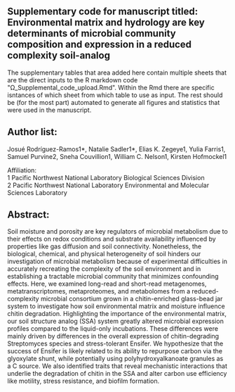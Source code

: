 ## Supplementary code for manuscript titled: Environmental matrix and hydrology are key determinants of microbial community composition and expression in a reduced complexity soil-analog 

The supplementary tables that area added here contain multiple sheets that are the direct inputs to the R markdown code "Ω_Supplemental_code_upload.Rmd". Within the Rmd there are specific isntances of which sheet from which table to use as input. The rest should be (for the most part) automated to generate all figures and statistics that were used in the manuscript.

## Author list: 
Josué Rodríguez-Ramos1*, Natalie Sadler1*, Elias K. Zegeye1, Yulia Farris1, Samuel Purvine2, Sneha Couvillion1, William C. Nelson1, Kirsten Hofmockel1

Affiliation: \
1 Pacific Northwest National Laboratory Biological Sciences Division \
2 Pacific Northwest National Laboratory Environmental and Molecular Sciences Laboratory

## Abstract: 
Soil moisture and porosity are key regulators of microbial metabolism due to their effects on redox conditions and substrate availability influenced by properties like gas diffusion and soil connectivity. Nonetheless, the biological, chemical, and physical heterogeneity of soil hinders our investigation of microbial metabolism because of experimental difficulties in accurately recreating the complexity of the soil environment and in establishing a tractable microbial community that minimizes confounding effects. Here, we examined long-read and short-read metagenomes, metatranscriptomes, metaproteomes, and metabolomes from a reduced-complexity microbial consortium grown in a chitin-enriched glass-bead jar system to investigate how soil environmental matrix and moisture influence chitin degradation. Highlighting the importance of the environmental matrix, our soil structure analog (SSA) system greatly altered microbial expression profiles compared to the liquid-only incubations. These differences were mainly driven by differences in the overall expression of chitin-degrading Streptomyces species and stress-tolerant Ensifer. We hypothesize that the success of Ensifer is likely related to its ability to repurpose carbon via the glyoxylate shunt, while potentially using polyhydroxyalkanoate granules as a C source.  We also identified traits that reveal mechanistic interactions that underlie the degradation of chitin in the SSA and alter carbon use efficiency like motility, stress resistance, and biofilm formation.

